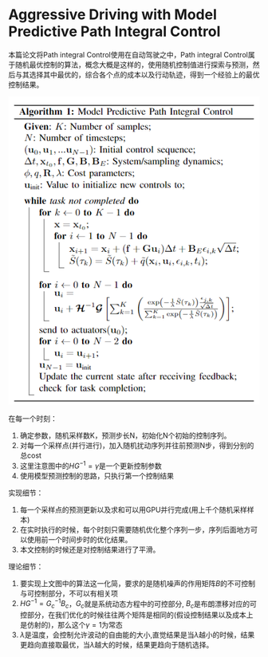 # Aggressive  Driving  with  Model  Predictive  Path  Integral  Control

本篇论文将Path integral Control使用在自动驾驶之中，Path integral Control属于随机最优控制的算法，概念大概是这样的，使用随机控制值进行探索与预测，然后与其选择其中最优的，综合各个点的成本以及行动轨迹，得到一个经验上的最优控制结果。

![主要算法](./res/PathIntegral基础算法.png)

在每一个时刻：

1. 确定参数，随机采样数K，预测步长N，初始化N个初始的控制序列。
2. 对每一个采样点(并行进行)，加入随机扰动序列并往前预测N步，得到分别的总cost
3. 这里注意图中的$HG^{-1} = \gamma$是一个更新控制参数
4. 使用模型预测控制的思路，只执行第一个控制结果

实现细节：
1. 每一个采样点的预测更新以及求和可以用GPU并行完成(用上千个随机采样样本)
2. 在实时执行的时候，每个时刻只需要随机优化整个序列一步，序列后面地方可以使用前一个时间步时的优化结果。
3. 本文控制的时候还是对控制结果进行了平滑。

理论细节：
1. 要实现上文图中的算法这一化简，要求的是随机噪声的作用矩阵$B$的不可控制与可控制部分，不可以有相关项
2. $HG^{-1} = G_c^{-1} B_c$，$G_c$就是系统动态方程中的可控部分, $B_c$是布朗漂移对应的可控部分，在我们优化的时候往往两个矩阵是相同的(假设控制结果以及成本上是仿射的)，那么这个$\gamma = 1$为常态
3. $\lambda$是温度，会控制允许波动的自由能的大小,直觉结果是当$\lambda$越小的时候，结果更趋向直接取最优，当$\lambda$越大的时候，结果更趋向于随机选择。